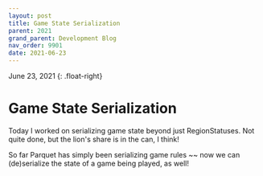 ```yaml
---
layout: post
title: Game State Serialization
parent: 2021
grand_parent: Development Blog
nav_order: 9901
date: 2021-06-23
---
```

June 23, 2021
{: .float-right}

# Game State Serialization

Today I worked on serializing game state beyond just RegionStatuses.
Not quite done, but the lion's share is in the can, I think!

So far Parquet has simply been serializing game rules ~~ now we can (de)serialize the state of a game being played, as well!
